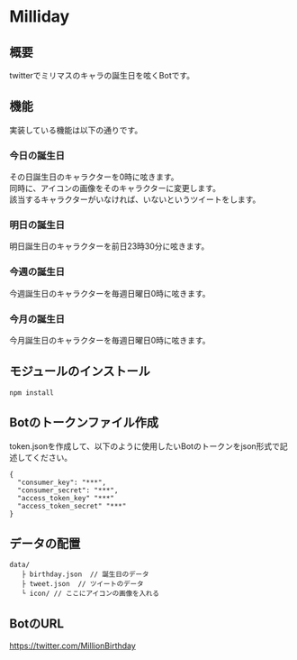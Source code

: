 # Milliday

## 概要

twitterでミリマスのキャラの誕生日を呟くBotです。  

## 機能

実装している機能は以下の通りです。

### 今日の誕生日
その日誕生日のキャラクターを0時に呟きます。  
同時に、アイコンの画像をそのキャラクターに変更します。  
該当するキャラクターがいなければ、いないというツイートをします。

### 明日の誕生日
明日誕生日のキャラクターを前日23時30分に呟きます。

### 今週の誕生日
今週誕生日のキャラクターを毎週日曜日0時に呟きます。

### 今月の誕生日
今月誕生日のキャラクターを毎週日曜日0時に呟きます。

## モジュールのインストール

```
npm install
```

## Botのトークンファイル作成

token.jsonを作成して、以下のように使用したいBotのトークンをjson形式で記述してください。
```
{
  "consumer_key": "***",
  "consumer_secret": "***",
  "access_token_key" "***"
  "access_token_secret" "***"
}
```

## データの配置

```
data/
   ├ birthday.json  // 誕生日のデータ
   ├ tweet.json  // ツイートのデータ
   └ icon/ // ここにアイコンの画像を入れる
```

## BotのURL

https://twitter.com/MillionBirthday